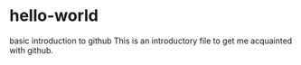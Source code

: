 # hello-world
basic introduction to github
This is an introductory file to get me acquainted with github.
